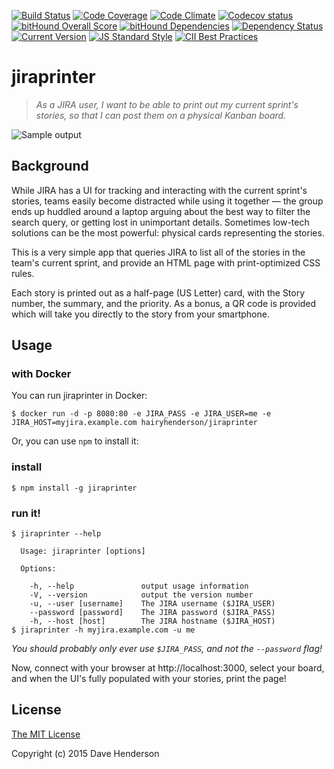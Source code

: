 [![Build Status][circleci-image]][circleci-url]
[![Code Coverage][coverage-image]][coverage-url]
[![Code Climate][climate-image]][climate-url]
[![Codecov status][codecov-image]][codecov-url]
[![bitHound Overall Score][bithound-overall-image]][bithound-url]
[![bitHound Dependencies][bithound-deps-image]][bithound-deps-url]
[![Dependency Status][gemnasium-image]][gemnasium-url]
[![Current Version][npm-image]][npm-url]
[![JS Standard Style][js-standard-image]][js-standard-url]
[![CII Best Practices][cii-bp-image]][cii-bp-url]

# jiraprinter

> _As a JIRA user, I want to be able to print out my current sprint's stories,
so that I can post them on a physical Kanban board._

![Sample output](sample_card.png)

## Background

While JIRA has a UI for tracking and interacting with the current sprint's stories, teams easily become distracted while using it together &mdash; the group ends up huddled around a laptop arguing about the best way to filter the search query, or getting lost in unimportant details. Sometimes low-tech solutions can be the most powerful: physical cards representing the stories.

This is a very simple app that queries JIRA to list all of the stories in the team's current sprint, and provide an HTML page with print-optimized CSS rules.

Each story is printed out as a half-page (US Letter) card, with the Story number, the summary, and the priority. As a bonus, a QR code is provided which will take you directly to the story from your smartphone.

## Usage

### with Docker

You can run jiraprinter in Docker:

```console
$ docker run -d -p 8080:80 -e JIRA_PASS -e JIRA_USER=me -e JIRA_HOST=myjira.example.com hairyhenderson/jiraprinter
```

Or, you can use `npm` to install it:

### install

```console
$ npm install -g jiraprinter
```

### run it!

```console
$ jiraprinter --help

  Usage: jiraprinter [options]

  Options:

    -h, --help               output usage information
    -V, --version            output the version number
    -u, --user [username]    The JIRA username ($JIRA_USER)
    --password [password]    The JIRA password ($JIRA_PASS)
    -h, --host [host]        The JIRA hostname ($JIRA_HOST)
$ jiraprinter -h myjira.example.com -u me
```

_You should probably only ever use `$JIRA_PASS`, and not the `--password` flag!_

Now, connect with your browser at http://localhost:3000, select your board, and when the UI's fully populated with your stories, print the page!

## License

[The MIT License](http://opensource.org/licenses/MIT)

Copyright (c) 2015 Dave Henderson

[circleci-image]: https://img.shields.io/circleci/project/hairyhenderson/jiraprinter.svg?style=flat
[circleci-url]: https://circleci.com/gh/hairyhenderson/jiraprinter

[coverage-image]: https://img.shields.io/codeclimate/coverage/github/hairyhenderson/jiraprinter.svg?style=flat
[coverage-url]: https://codeclimate.com/github/hairyhenderson/jiraprinter

[climate-image]: https://img.shields.io/codeclimate/github/hairyhenderson/jiraprinter.svg?style=flat
[climate-url]: https://codeclimate.com/github/hairyhenderson/jiraprinter

[gemnasium-image]: https://img.shields.io/gemnasium/hairyhenderson/jiraprinter.svg?style=flat
[gemnasium-url]: https://gemnasium.com/hairyhenderson/jiraprinter

[npm-image]: https://img.shields.io/npm/v/jiraprinter.svg?style=flat
[npm-url]: https://npmjs.org/package/jiraprinter

[waffle-ready-image]: https://badge.waffle.io/hairyhenderson/jiraprinter.svg?label=ready&title=Ready
[waffle-progress-image]: https://badge.waffle.io/hairyhenderson/jiraprinter.svg?label=in+progress&title=In+Progress
[waffle-url]: https://waffle.io/hairyhenderson/jiraprinter

[js-standard-image]: https://img.shields.io/badge/code%20style-standard-brightgreen.svg?style=flat
[js-standard-url]: http://standardjs.com/

[bithound-overall-image]: https://www.bithound.io/github/hairyhenderson/jiraprinter/badges/score.svg
[bithound-url]: https://www.bithound.io/github/hairyhenderson/jiraprinter

[bithound-deps-image]: https://www.bithound.io/github/hairyhenderson/jiraprinter/badges/dependencies.svg
[bithound-deps-url]: https://www.bithound.io/github/hairyhenderson/jiraprinter/master/dependencies/npm

[codecov-image]: https://img.shields.io/codecov/c/github/hairyhenderson/jiraprinter.svg
[codecov-url]: https://codecov.io/gh/hairyhenderson/jiraprinter

[cii-bp-image]: https://bestpractices.coreinfrastructure.org/projects/338/badge
[cii-bp-url]: https://bestpractices.coreinfrastructure.org/projects/338
